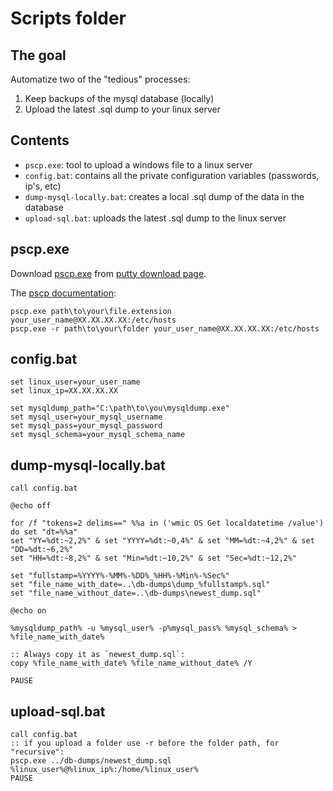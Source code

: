 # Scripts folder

## The goal

Automatize two of the "tedious" processes:

1. Keep backups of the mysql database (locally)
2. Upload the latest .sql dump to your linux server


## Contents

* `pscp.exe`: tool to upload a windows file to a linux server
* `config.bat`: contains all the private configuration variables (passwords, ip's, etc)
* `dump-mysql-locally.bat`: creates a local .sql dump of the data in the database
* `upload-sql.bat`: uploads the latest .sql dump to the linux server


## pscp.exe

Download [pscp.exe](https://the.earth.li/~sgtatham/putty/latest/w64/pscp.exe) from [putty download page](http://www.chiark.greenend.org.uk/~sgtatham/putty/latest.html).

The [pscp documentation](https://the.earth.li/~sgtatham/putty/0.60/htmldoc/Chapter5.html):

	pscp.exe path\to\your\file.extension your_user_name@XX.XX.XX.XX:/etc/hosts
	pscp.exe -r path\to\your\folder your_user_name@XX.XX.XX.XX:/etc/hosts


## config.bat

	set linux_user=your_user_name
	set linux_ip=XX.XX.XX.XX

	set mysqldump_path="C:\path\to\you\mysqldump.exe"
	set mysql_user=your_mysql_username
	set mysql_pass=your_mysql_password
	set mysql_schema=your_mysql_schema_name

	
## dump-mysql-locally.bat

	call config.bat

	@echo off

	for /f "tokens=2 delims==" %%a in ('wmic OS Get localdatetime /value') do set "dt=%%a"
	set "YY=%dt:~2,2%" & set "YYYY=%dt:~0,4%" & set "MM=%dt:~4,2%" & set "DD=%dt:~6,2%"
	set "HH=%dt:~8,2%" & set "Min=%dt:~10,2%" & set "Sec=%dt:~12,2%"

	set "fullstamp=%YYYY%-%MM%-%DD%_%HH%-%Min%-%Sec%"
	set "file_name_with_date=..\db-dumps\dump_%fullstamp%.sql"
	set "file_name_without_date=..\db-dumps\newest_dump.sql"

	@echo on

	%mysqldump_path% -u %mysql_user% -p%mysql_pass% %mysql_schema% > %file_name_with_date%

	:: Always copy it as `newest_dump.sql`:
	copy %file_name_with_date% %file_name_without_date% /Y

	PAUSE

	
## upload-sql.bat

	call config.bat
	:: if you upload a folder use -r before the folder path, for "recursive":
	pscp.exe ../db-dumps/newest_dump.sql %linux_user%@%linux_ip%:/home/%linux_user%
	PAUSE
